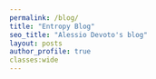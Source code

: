 ```yaml
---
permalink: /blog/
title: "Entropy Blog"
seo_title: "Alessio Devoto's blog"
layout: posts
author_profile: true
classes:wide
---
```



